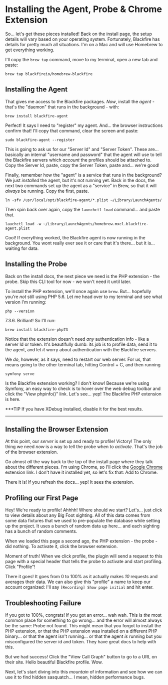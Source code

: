# Installing the Agent, Probe & Chrome Extension

So... let's get these pieces installed! Back on the install page, the setup details
will vary based on your operating system. Fortunately, Blackfire has details for
pretty much all situations. I'm on a Mac and will use Homebrew to get everything
working.

I'll copy the `brew tap` command, move to my terminal, open a new tab and paste:

```terminal-silent
brew tap blackfireio/homebrew-blackfire
```

## Installing the Agent

That gives me access to the Blackfire packages. *Now*, install the *agent* - that's
the "daemon" that runs in the background - with:

```terminal
brew install blackfire-agent
```

Perfect! It says I need to "register" my agent. And... the browser instructions
confirm that! I'll copy that command, clear the screen and paste:

```terminal-silent
sudo blackfire-agent --register
```

This is going to ask us for our "Server Id" and "Server Token". These are... basically
an internal "username and password" that the agent will use to tell the Blackfire
servers which *account* the profiles should be attached to. Copy the Server Id,
paste, copy the Server Token, paste and... we're good!

Finally, remember how the "agent" is a service that runs in the background?
We just *installed* the agent, but it's not running yet. Back in the docs, the
next two commands set up the agent as a "service" in Brew, so that it will *always*
be running. Copy the first, paste.

```terminal-silent
ln -sfv /usr/local/opt/blackfire-agent/*.plist ~/Library/LaunchAgents/
```

Then spin back over again, copy the `launchctl load` command... and paste that.

```terminal-silent
lauchctl load -w ~/Library/LaunchAgents/homebrew.mxcl.blackfire-agent.plist
```

Cool! If everything worked, the Blackfire agent is now running in the background.
You wont really ever see it or care that it's there... but it is... waiting for
data.

## Installing the Probe

Back on the install docs, the next piece we need is the PHP extension - the probe.
Skip this CLI tool for now - we won't need it until later.

To install the PHP extension, we'll once again use `brew`. But... hopefully you're
*not* still using PHP 5.6. Let me head over to my terminal and see what version
I'm running:

```terminal
php --version
```

7.3.6. Brilliant! So I'll run:

```terminal
brew install blackfire-php73
```

Notice that the extension doesn't need *any* authentication info - like a server
Id or token. It's beautifully dumb: its job is to profile data, send it to the
agent, and let *it* worry about authentication with the Blackfire servers.

We *do*, however, as it says, need to restart our web server. For us, that means
going to the other terminal tab, hitting Control + C, and then running

```terminal
symfony serve
```

Is the Blackfire extension working? I don't know! Because we're using Symfony, an
easy way to check is to hover over the web debug toolbar and click the
"View phpinfo()" link. Let's see... yep! The Blackfire PHP extension is here.

***TIP
If you have XDebug installed, disable it for the best results.
***

## Installing the Browser Extension

At this point, our *server* is set up and ready to profile! Victory! The only
thing we need *now* is a way to tell the probe when to *activate*. That's the
job of the browser extension.

Go almost *all* the way back to the top of the install page where they talk about
the different pieces. I'm using Chrome, so I'll click the
[Google Chrome](https://blackfire.io/docs/integrations/browsers/chrome)
extension link. I don't have it installed yet, so let's fix that: Add to Chrome.

There it is! If you refresh the docs... yep! It sees the extension.

## Profiling our First Page

Hey! We're ready to profile! Ahhhh! Where should we start? Let's... just click
to view details about any Big Foot sighting. All of this data comes from some data
fixtures that we used to pre-populate the database while setting up the project.
It uses a bunch of random data up here... and each sighting has a bunch of random
comments.

When we loaded this page a second ago, the PHP extension - the probe - did nothing.
To activate it, click the browser extension.

Moment of truth! When we click profile, the plugin will send a request to this
page with a special header that tells the probe to activate and start profiling.
Click "Profile"!

There it goes! It goes from 0 to 100% as it actually makes *10* requests and
averages their data. We can also give this "profile" a name to keep our account
organized: I'll say `[Recording] Show page initial` and hit enter.

## Troubleshooting Failure

If you got to 100%, congrats! If you got an error... wah wah. This is *the* most
common place for something to go wrong... and the error will almost always be
the same: Probe not found. This might mean that you forgot to install the PHP
extension, or that the PHP extension was installed on a different PHP binary...
or that the agent isn't running... or that the agent *is* running but you
misconfigured the server id and token. They have great docs to help with this.

But we had success! Click the "View Call Graph" button to go to a URL on their
site. Hello beautiful Blackfire profile. Wow.

Next, let's start diving into this *mountain* of information and see how we can use
it to find hidden sasquatch... I mean, hidden performance bugs.
